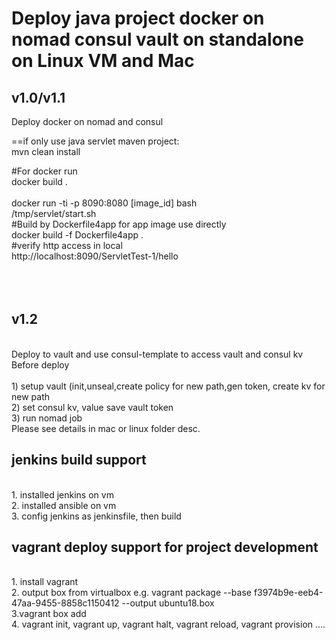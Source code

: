 

# Deploy java project docker on nomad consul vault on standalone on Linux VM and Mac 


## v1.0/v1.1   
Deploy docker on nomad and consul

==if only use java servlet maven project:  
mvn clean install  <br>

#For docker run 
<br>docker build .  
<br>
docker run -ti -p 8090:8080 [image_id] bash
<br>
/tmp/servlet/start.sh
<br>
#Build by Dockerfile4app for app image use directly
<br>
docker build -f Dockerfile4app .
<br>
#verify http access in local
<br>
http://localhost:8090/ServletTest-1/hello
<br>
<br>
<br>
<br>
## v1.2
<br>
Deploy to vault and use consul-template to access vault and consul kv
<br>
Before deploy
<br>
<br>
1) setup vault (init,unseal,create policy for new path,gen token, create kv for new path
<br>
2) set consul kv, value save vault token
<br>
3) run nomad job
<br>
Please see details in mac or linux folder desc.
<br>

## jenkins build support 
<br>
1. installed jenkins on vm
<br>
2. installed ansible on vm
<br>
3. config jenkins as jenkinsfile, then build 
<br>

## vagrant deploy support for project development
<br>
1. install vagrant
<br>
2. output box from virtualbox e.g. vagrant package --base f3974b9e-eeb4-47aa-9455-8858c1150412 --output ubuntu18.box
<br>
3.vagrant box add
<br>
4. vagrant init, vagrant up, vagrant halt, vagrant reload, vagrant provision ....
<br>









